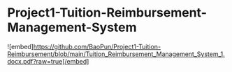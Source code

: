 # Project1-Tuition-Reimbursement-Management-System

![embed]https://github.com/BaoPun/Project1-Tuition-Reimbursement/blob/main/Tuition_Reimbursement_Management_System_1.docx.pdf?raw=true[/embed]
